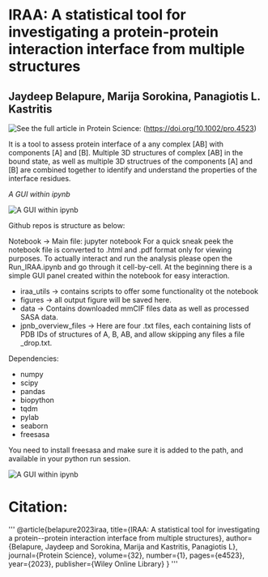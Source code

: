 # IRAA: A statistical tool for investigating a protein-protein interaction interface from multiple structures

## Jaydeep Belapure, Marija Sorokina, Panagiotis L. Kastritis


![See the full article in Protein Science:](https://doi.org/10.1002/pro.4523) (https://doi.org/10.1002/pro.4523)


It is a tool to assess protein interface of a any complex [AB] with components [A] and [B].
Multiple 3D structures of complex [AB] in the bound state, as well as multiple 3D structrues of the components [A] and [B] are combined together to identify and understand the properties of the interface residues.

*A GUI within ipynb*

![A GUI within ipynb](https://github.com/kastritislab/IRAA/blob/main/screen_shot_v2.gif)

Github repos is structure as below:

Notebook -> Main file: jupyter notebook 
For a quick sneak peek the notebook file is converted to .html and .pdf format only for viewing purposes. To actually interact and run the analysis please open the Run_IRAA.ipynb and go through it cell-by-cell. At the beginning there is a simple GUI panel created within the notebook for easy interaction.

* iraa_utils -> contains scripts to offer some functionality ot the notebook
* figures -> all output figure will be saved here.
* data -> Contains downloaded mmCIF files data as well as processed SASA data. 
* jpnb_overview_files -> Here are four .txt files, each containing lists of PDB IDs of structures of A, B, AB, and allow skipping any files a file \_drop.txt. 

Dependencies:
- numpy
- scipy
- pandas
- biopython
- tqdm
- pylab
- seaborn
- freesasa

You need to install freesasa and make sure it is added to the path, and available in your python run session.

![A GUI within ipynb](https://github.com/kastritislab/IRAA/blob/main/Screenshot_IRAA_GUI_within_notebook.png)

# Citation:

'''
@article{belapure2023iraa,
  title={IRAA: A statistical tool for investigating a protein--protein interaction interface from multiple structures},
  author={Belapure, Jaydeep and Sorokina, Marija and Kastritis, Panagiotis L},
  journal={Protein Science},
  volume={32},
  number={1},
  pages={e4523},
  year={2023},
  publisher={Wiley Online Library}
}
'''
